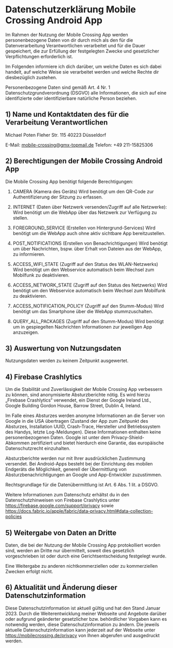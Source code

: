 # Datenschutzerklärung Mobile Crossing Android App

Im Rahmen der Nutzung der Mobile Crossing App werden personenbezogene Daten von dir durch mich als den für die Datenverarbeitung Verantwortlichen verarbeitet und für die Dauer gespeichert, die zur Erfüllung der festgelegten Zwecke und gesetzlicher Verpflichtungen erforderlich ist.

Im Folgenden informiere ich dich darüber, um welche Daten es sich dabei handelt, auf welche Weise sie verarbeitet werden und welche Rechte dir diesbezüglich zustehen.

Personenbezogene Daten sind gemäß Art. 4 Nr. 1 Datenschutzgrundverordnung (DSGVO) alle Informationen, die sich auf eine identifizierte oder identifizierbare natürliche Person beziehen.


## 1) Name und Kontaktdaten des für die Verarbeitung Verantwortlichen

Michael Poten
Fleher Str. 115
40223 Düsseldorf

E-Mail: mobile-crossing@gmx-topmail.de
Telefon: +49 211-15825306
 
## 2) Berechtigungen der Mobile Crossing Android App

Die Mobile Crossing App benötigt folgende Berechtigungen:

1. CAMERA (Kamera des Geräts)
Wird benötigt um den QR-Code zur Authentifizierung der Sitzung zu erfassen.

2. INTERNET (Daten über Netzwerk versenden/Zugriff auf alle Netzwerke):
Wird benötigt um die WebApp über das Netzwerk zur Verfügung zu stellen.

3. FOREGROUND_SERVICE (Erstellen von Hintergrund-Services)
Wird benötigt um die WebApp auch ohne aktiv sichtbare App bereitzustellen.

4. POST_NOTIFICATIONS (Erstellen von Benachrichtigungen)
Wird benötigt um über Nachrichten, bspw. über Erhalt von Dateien aus der WebApp, zu informieren.

5. ACCESS_WIFI_STATE (Zugriff auf den Status des WLAN-Netzwerks)
Wird benötigt um den Webservice automatisch beim Wechsel zum Mobilfunk zu deaktivieren.

6. ACCESS_NETWORK_STATE (Zugriff auf den Status des Netzwerks)
Wird benötigt um den Webservice automatisch beim Wechsel zum Mobilfunk zu deaktivieren.

7. ACCESS_NOTIFICATION_POLICY (Zugriff auf den Stumm-Modus)
Wird benötigt um das Smartphone über die WebApp stummzuschalten.
 
8. QUERY_ALL_PACKAGES (Zugriff auf den Stumm-Modus)
Wird benötigt um in gespiegelten Nachrichten Informationen zur jeweiligen App anzuzeigen.

## 3) Auswertung von Nutzungsdaten

Nutzungsdaten werden zu keinem Zeitpunkt ausgewertet. 

## 4) Firebase Crashlytics

Um die Stabilität und Zuverlässigkeit der Mobile Crossing App verbessern zu können, sind anonymisierte Absturzberichte nötig. Es wird hierzu „Firebase Crashlytics“ verwendet, ein Dienst der Google Ireland Ltd., Google Building Gordon House, Barrow Street, Dublin 4, Ireland.

Im Falle eines Absturzes werden anonyme Informationen an die Server von Google in die USA übertragen (Zustand der App zum Zeitpunkt des Absturzes, Installation UUID, Crash-Trace, Hersteller und Betriebssystem des Handys, letzte Log-Meldungen). Diese Informationen enthalten keine personenbezogenen Daten. Google ist unter dem Privacy-Shield-Abkommen zertifiziert und bietet hierdurch eine Garantie, das europäische Datenschutzrecht einzuhalten.
 
Absturzberichte werden nur mit Ihrer ausdrücklichen Zustimmung versendet. Bei Android-Apps besteht bei der Einrichtung des mobilen Endgeräts die Möglichkeit, generell der Übermittlung von Absturzbenachrichtigungen an Google und App-Entwickler zuzustimmen.
 
Rechtsgrundlage für die Datenübermittlung ist Art. 6 Abs. 1 lit. a DSGVO.

Weitere Informationen zum Datenschutz erhältst du in den Datenschutzhinweisen von Firebase Crashlytics unter https://firebase.google.com/support/privacy sowie https://docs.fabric.io/apple/fabric/data-privacy.html#data-collection-policies
 
## 5) Weitergabe von Daten an Dritte

Daten, die bei der Nutzung der Mobile Crossing App protokolliert worden sind, werden an Dritte nur übermittelt, soweit dies gesetzlich vorgeschrieben ist oder durch eine Gerichtsentscheidung festgelegt wurde.

Eine Weitergabe zu anderen nichtkommerziellen oder zu kommerziellen Zwecken erfolgt nicht.
 
## 6) Aktualität und Änderung dieser Datenschutzinformation

Diese Datenschutzinformation ist aktuell gültig und hat den Stand Januar 2023.
Durch die Weiterentwicklung meiner Webseite und Angebote darüber oder aufgrund geänderter gesetzlicher bzw. behördlicher Vorgaben kann es notwendig werden, diese Datenschutzinformation zu ändern. Die jeweils aktuelle Datenschutzinformation kann jederzeit auf der Webseite unter https://mobilecrossing.de/privacy von Ihnen abgerufen und ausgedruckt werden.
